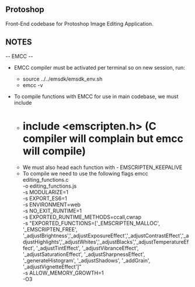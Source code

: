 ## Protoshop

Front-End codebase for Protoshop Image Editing Application.

## NOTES

-- EMCC --

- EMCC compiler must be activated per terminal so on new session, run:
    - source ../../emsdk/emsdk_env.sh 
    - emcc -v

- To compile functions with EMCC for use in main codebase, we must include
    - # include <emscripten.h> (C compiler will complain but emcc will compile)
    - We must also head each function with - EMSCRIPTEN_KEEPALIVE
    - To compile we need to use the following flags 
        emcc editing_functions.c \
        -o editing_functions.js \
        -s MODULARIZE=1 \
        -s EXPORT_ES6=1 \
        -s ENVIRONMENT=web \
        -s NO_EXIT_RUNTIME=1 \
        -s EXPORTED_RUNTIME_METHODS=ccall,cwrap\
            -s "EXPORTED_FUNCTIONS=['_EMSCRIPTEN_MALLOC', '_EMSCRIPTEN_FREE', '_adjustBrightness','_adjustExposureEffect','_adjustContrastEffect','_adjustHighlights','_adjustWhites','_adjustBlacks','_adjustTemperatureEffect', '_adjustTintEffect', '_adjustVibranceEffect', '_adjustSaturationEffect', '_adjustSharpnessEffect', '_generateHistogram', '_adjustShadows', '_addGrain', '_adjustVignetteEffect']" \
            -s ALLOW_MEMORY_GROWTH=1 \
        -O3
